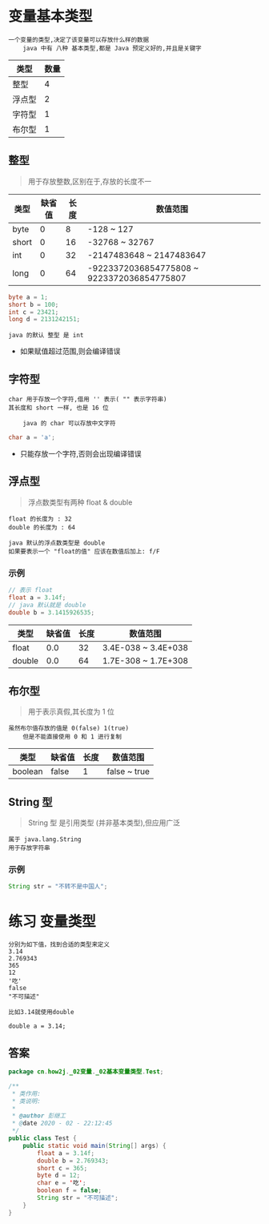 # 变量基本类型

```text
一个变量的类型,决定了该变量可以存放什么样的数据
    java 中有 八种 基本类型,都是 Java 预定义好的,并且是关键字
```

| 类型 | 数量 |
|---|---|
| 整型 | 4 |
| 浮点型 | 2 |
| 字符型 | 1 |
| 布尔型 | 1 |

## 整型
> 用于存放整数,区别在于,存放的长度不一

| 类型 | 缺省值 | 长度 | 数值范围 |
|---|---|---|---|
| byte | 0 | 8 | -128 ~ 127 |
| short | 0 | 16 | -32768 ~ 32767 |
| int | 0 | 32 | -2147483648 ~ 2147483647 |
| long | 0 | 64 | -9223372036854775808 ~ 9223372036854775807 |

```java
byte a = 1;
short b = 100;
int c = 23421;
long d = 2131242151;
```

```text
java 的默认 整型 是 int
```

* 如果赋值超过范围,则会编译错误

## 字符型

```text
char 用于存放一个字符,借用 '' 表示( "" 表示字符串)
其长度和 short 一样, 也是 16 位

    java 的 char 可以存放中文字符
```

```java
char a = 'a';
```

* 只能存放一个字符,否则会出现编译错误

## 浮点型
> 浮点数类型有两种 float & double


```text
float 的长度为 : 32
double 的长度为 : 64

java 默认的浮点数类型是 double
如果要表示一个 "float的值" 应该在数值后加上: f/F
```

### 示例

```java
// 表示 float
float a = 3.14f;
// java 默认就是 double
double b = 3.1415926535;
```

| 类型 | 缺省值 | 长度 | 数值范围 |
|---|---|---|---|
| float | 0.0 | 32 | 3.4E-038 ~ 3.4E+038 |
| double | 0.0 | 64 | 1.7E-308 ~ 1.7E+308 |

## 布尔型
> 用于表示真假,其长度为 1 位

```text
虽然布尔值存放的值是 0(false) 1(true)
    但是不能直接使用 0 和 1 进行复制
```

| 类型 | 缺省值 | 长度 | 数值范围 |
|---|---|---|---|
| boolean | false | 1 | false ~ true |

## String 型
> String 型 是引用类型 (并非基本类型),但应用广泛

```text
属于 java.lang.String
用于存放字符串
```

### 示例

```java
String str = "不转不是中国人";
```

# 练习 变量类型

```text
分别为如下值，找到合适的类型来定义
3.14
2.769343
365
12
'吃'
false
"不可描述"

比如3.14就使用double
 
double a = 3.14;
```

## 答案

```java
package cn.how2j._02变量._02基本变量类型.Test;

/**
 * 类作用:
 * 类说明:
 *
 * @author 彭继工
 * @date 2020 - 02 - 22:12:45
 */
public class Test {
    public static void main(String[] args) {
        float a = 3.14f;
        double b = 2.769343;
        short c = 365;
        byte d = 12;
        char e = '吃';
        boolean f = false;
        String str = "不可描述";
    }
}
```